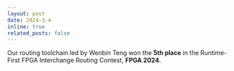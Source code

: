 ```yaml
---
layout: post
date: 2024-3-4
inline: true
related_posts: false
---
```


Our routing toolchain led by Wenbin Teng won the **5th place** in the Runtime-First FPGA Interchange Routing Contest, **FPGA 2024**.

